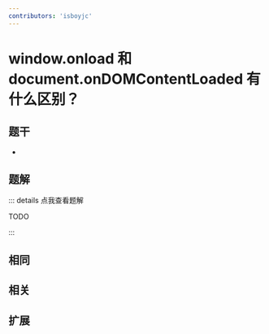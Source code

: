 ```yaml
---
contributors: 'isboyjc'
---
```


# window.onload 和 document.onDOMContentLoaded 有什么区别？


## 题干

- 



## 题解

::: details 点我查看题解

  TODO

:::



## 相同


## 相关


## 扩展

